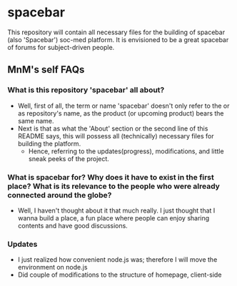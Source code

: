 # spacebar
This repository will contain all necessary files for the building of spacebar (also 'Spacebar') soc-med platform. It is envisioned to be a great spacebar of forums for subject-driven people.

## MnM's self FAQs
### What is this repository 'spacebar' all about?
- Well, first of all, the term or name 'spacebar' doesn't only refer to the or as repository's name, as the product (or upcoming product) bears the same name.
- Next is that as what the 'About' section or the second line of this README says, this will possess all (technically) necessary files for building the platform.
  - Hence, referring to the updates(progress), modifications, and little sneak peeks of the project.

### What is spacebar for? Why does it have to exist in the first place? What is its relevance to the people who were already connected around the globe?
- Well, I haven't thought about it that much really. I just thought that I wanna build a place, a fun place where people can enjoy sharing contents and have good discussions.

### Updates
- I just realized how convenient node.js was; therefore I will move the environment on node.js
- Did couple of modifications to the structure of homepage, client-side

